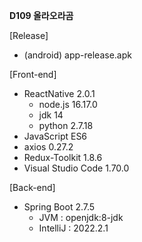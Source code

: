 **D109 올라오라곰**

[Release]

- (android) app-release.apk

[Front-end]

- ReactNative 2.0.1
  - node.js 16.17.0
  - jdk 14
  - python 2.7.18
- JavaScript ES6
- axios 0.27.2
- Redux-Toolkit 1.8.6
- Visual Studio Code 1.70.0

[Back-end]

- Spring Boot 2.7.5
  - JVM : openjdk:8-jdk
  - IntelliJ : 2022.2.1